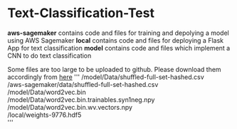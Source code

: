# Text-Classification-Test
**aws-sagemaker** contains code and files for training and depolying a model using AWS Sagemaker
**local** contains code and files for deploying a Flask App for text classification
**model** contains code and files which implement a CNN to do text classification

Some files are too large to be uploaded to github. Please download them accordingly from [here](https://1drv.ms/f/s!AleyRh94gt8Qg2Egpmb_wWidMcT3)
'''
/model/Data/shuffled-full-set-hashed.csv  
/aws-sagemaker/data/shuffled-full-set-hashed.csv  
/model/Data/word2vec.bin  
/model/Data/word2vec.bin.trainables.syn1neg.npy  
/model/Data/word2vec.bin.wv.vectors.npy  
/local/weights-9776.hdf5  
'''
